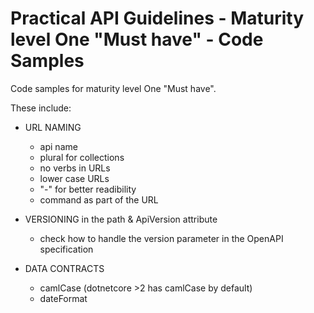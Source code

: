 # Practical API Guidelines - Maturity level One "Must have" - Code Samples
Code samples for maturity level One "Must have".

These include:
- URL NAMING
	+ api name 
	+ plural for collections
	+ no verbs in URLs
	+ lower case URLs
	+ "-" for better readibility
	+ command as part of the URL 

- VERSIONING in the path & ApiVersion attribute
	+ check how to handle the version parameter in the OpenAPI specification

- DATA CONTRACTS
	+ camlCase (dotnetcore >2 has camlCase by default)
	+ dateFormat
